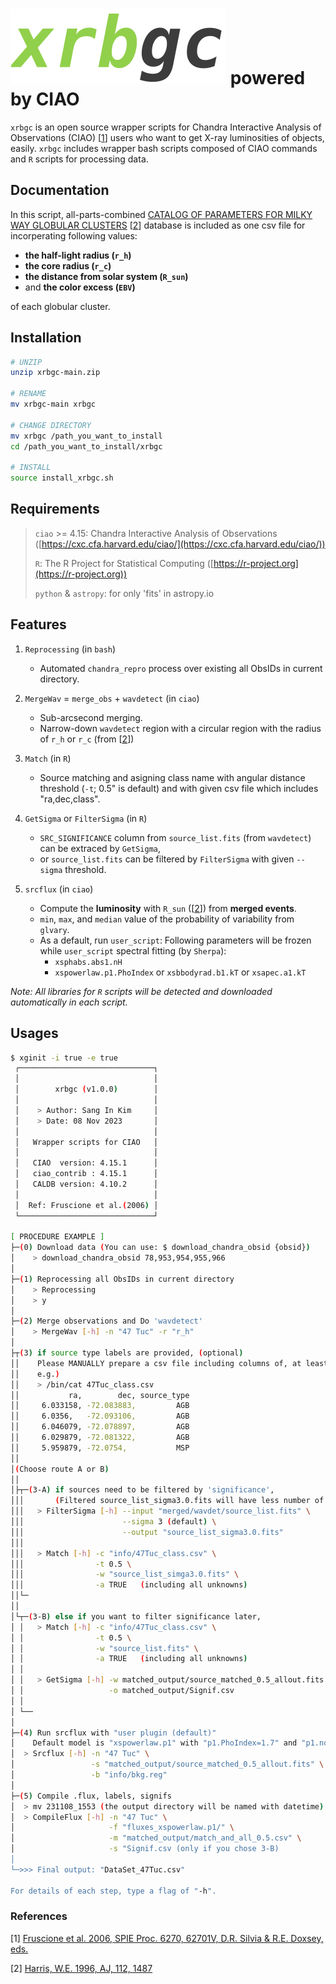 # ![xrbgc_logo](xrbgc_logo.png) powered by CIAO

`xrbgc` is an open source wrapper scripts for Chandra Interactive Analysis of Observations (CIAO) [[1](#References)] users who want to get X-ray luminosities of objects, easily. `xrbgc` includes wrapper bash scripts composed of CIAO commands and `R` scripts for processing data.



## Documentation
In this script, all-parts-combined [CATALOG OF PARAMETERS FOR MILKY WAY GLOBULAR CLUSTERS](https://physics.mcmaster.ca/~harris/mwgc.dat) [[2](#References)] database is included as one csv file for incorperating following values:

- **the half-light radius (`r_h`)**
- **the core radius (`r_c`)**
- **the distance from solar system (`R_sun`)**
- and **the color excess (`EBV`)**

of each globular cluster.



## Installation

```bash
# UNZIP
unzip xrbgc-main.zip

# RENAME
mv xrbgc-main xrbgc

# CHANGE DIRECTORY
mv xrbgc /path_you_want_to_install
cd /path_you_want_to_install/xrbgc

# INSTALL
source install_xrbgc.sh
```



## Requirements

> `ciao` >= 4.15: Chandra Interactive Analysis of Observations ([https://cxc.cfa.harvard.edu/ciao/](https://cxc.cfa.harvard.edu/ciao/))
>
> `R`: The R Project for Statistical Computing ([https://r-project.org](https://r-project.org))
>
> `python` & `astropy`: for only 'fits' in astropy.io



## Features

1. `Reprocessing` (in `bash`)
	* Automated `chandra_repro` process over existing all ObsIDs in current directory.

2. `MergeWav` = `merge_obs` + `wavdetect` (in `ciao`)
	* Sub-arcsecond merging.
	* Narrow-down `wavdetect` region with a circular region with the radius of `r_h` or `r_c` (from [[2](#References)])

3. `Match` (in `R`)
	* Source matching and asigning class name with angular distance threshold (`-t`; 0.5" is default) and with given csv file which includes "ra,dec,class".

4. `GetSigma` or `FilterSigma` (in `R`)
	* `SRC_SIGNIFICANCE` column from `source_list.fits` (from `wavdetect`) can be extraced by `GetSigma`,
	* or `source_list.fits` can be filtered by `FilterSigma` with given `--sigma` threshold.

5. `srcflux` (in `ciao`)
	* Compute the **luminosity** with `R_sun` ([[2](#References)]) from **merged events**.
	* `min`, `max`, and `median` value of the probability of variability from `glvary`.
	* As a default, run `user_script`: Following parameters will be frozen while `user_script` spectral fitting (by `Sherpa`):
		* `xsphabs.abs1.nH`
		* `xspowerlaw.p1.PhoIndex` or `xsbbodyrad.b1.kT` or `xsapec.a1.kT`


*Note: All libraries for `R` scripts will be detected and downloaded automatically in each script.*



## Usages

```bash
$ xginit -i true -e true
 ┌──────────────────────────────┐
 │                              │
 │        xrbgc (v1.0.0)        │
 │                              │
 │    > Author: Sang In Kim     │
 │    > Date: 08 Nov 2023       │
 │                              │
 │   Wrapper scripts for CIAO   │
 │                              │
 │   CIAO  version: 4.15.1      │
 │   ciao_contrib : 4.15.1      │
 │   CALDB version: 4.10.2      │
 │                              │
 │  Ref: Fruscione et al.(2006) │
 └──────────────────────────────┘

[ PROCEDURE EXAMPLE ]
├─(0) Download data (You can use: $ download_chandra_obsid {obsid})
│    > download_chandra_obsid 78,953,954,955,966
│
├─(1) Reprocessing all ObsIDs in current directory
│    > Reprocessing
│    > y
│
├─(2) Merge observations and Do 'wavdetect'
│    > MergeWav [-h] -n "47 Tuc" -r "r_h"
│
├┬(3) if source type labels are provided, (optional)
││    Please MANUALLY prepare a csv file including columns of, at least: "ra, dec, source_type"
││    e.g.)
││    > /bin/cat 47Tuc_class.csv
││           ra,        dec, source_type
││     6.033158, -72.083883,         AGB
││     6.0356,   -72.093106,         AGB
││     6.046079, -72.078897,         AGB
││     6.029879, -72.081322,         AGB
││     5.959879, -72.0754,           MSP
││
│(Choose route A or B)
││
│├┬─(3-A) if sources need to be filtered by 'significance',
│││       (Filtered source_list_sigma3.0.fits will have less number of sources)
│││   > FilterSigma [-h] --input "merged/wavdet/source_list.fits" \
│││                      --sigma 3 (default) \
│││                      --output "source_list_sigma3.0.fits"
│││
│││   > Match [-h] -c "info/47Tuc_class.csv" \
│││                -t 0.5 \
│││                -w "source_list_simga3.0.fits" \
│││                -a TRUE   (including all unknowns)
││└─
││
│└┬─(3-B) else if you want to filter significance later,
│ │   > Match [-h] -c "info/47Tuc_class.csv" \
│ │                -t 0.5 \
│ │                -w "source_list.fits" \
│ │                -a TRUE   (including all unknowns)
│ │ 
│ │   > GetSigma [-h] -w matched_output/source_matched_0.5_allout.fits \
│ │                   -o matched_output/Signif.csv
│ │ 
│ └──
│
├─(4) Run srcflux with "user plugin (default)"
│    Default model is "xspowerlaw.p1" with "p1.PhoIndex=1.7" and "p1.norm=1e-5"
│  > Srcflux [-h] -n "47 Tuc" \
│                 -s "matched_output/source_matched_0.5_allout.fits" \
│                 -b "info/bkg.reg"
│
├─(5) Compile .flux, labels, signifs
│  > mv 231108_1553 (the output directory will be named with datetime)
│  > CompileFlux [-h] -n "47 Tuc" \
│                     -f "fluxes_xspowerlaw.p1/" \
│                     -m "matched_output/match_and_all_0.5.csv" \
│                     -s "Signif.csv (only if you chose 3-B)
│
└─>>> Final output: "DataSet_47Tuc.csv"

For details of each step, type a flag of "-h".

```





### References
[1] [Fruscione et al. 2006, SPIE Proc. 6270, 62701V, D.R. Silvia & R.E. Doxsey, eds.](https://doi.org/10.1117/12.671760)

[2] [Harris, W.E. 1996, AJ, 112, 1487](http://adsabs.harvard.edu/full/1996AJ....112.1487H)




